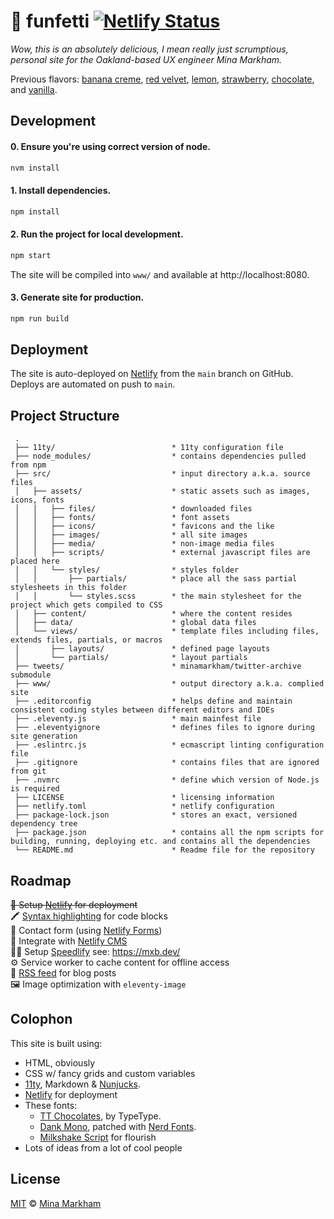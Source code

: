 # 🧁 funfetti [![Netlify Status](https://api.netlify.com/api/v1/badges/8af1abb7-f4a1-46de-b6c7-cda9727b7dd7/deploy-status)](https://app.netlify.com/sites/cupcake-funfetti/deploys)

_Wow, this is an absolutely delicious, I mean really just scrumptious, personal site for the Oakland-based UX engineer Mina Markham._

<p>
  Previous flavors:
  <a href="https://github.com/minamarkham/cupcake/tree/6.0%E2%80%94banana-creme">banana creme</a>,
  <a href="https://github.com/minamarkham/cupcake/tree/5.0%E2%80%94red-velvet" target="_blank">red velvet</a>,
  <a href="https://github.com/minamarkham/cupcake/tree/4.0%E2%80%94lemon" target="_blank">lemon</a>,
  <a href="https://github.com/minamarkham/cupcake/tree/3.0%E2%80%94strawberry" target="_blank">strawberry</a>,
  <a href="https://github.com/minamarkham/cupcake/tree/2.0%E2%80%94chocolate" target="_blank">chocolate</a>,
  and <a href="https://github.com/minamarkham/cupcake/tree/1.0%E2%80%94vanilla" target="_blank">vanilla</a>.
</p>

## Development

#### 0. **Ensure** you're using correct version of node.

```bash
nvm install
```

#### 1. **Install** dependencies.

```bash
npm install
```

#### 2. **Run** the project for local development.

```bash
npm start
```
The site will be compiled into `www/` and available at http://localhost:8080.

#### 3. **Generate** site for production.

```bash
npm run build
```

## Deployment

The site is auto-deployed on [Netlify][netlify] from the `main` branch on GitHub. Deploys are automated on push to `main`.

## Project Structure

```
 .
 ├── 11ty/                          * 11ty configuration file
 ├── node_modules/                  * contains dependencies pulled from npm
 ├── src/                           * input directory a.k.a. source files
 │   ├── assets/                    * static assets such as images, icons, fonts
 │   │   ├── files/                 * downloaded files
 │   │   ├── fonts/                 * font assets
 │   │   ├── icons/                 * favicons and the like
 │   │   ├── images/                * all site images
 │   │   ├── media/                 * non-image media files
 │   │   ├── scripts/               * external javascript files are placed here
 │   │   └── styles/                * styles folder
 │   │       ├── partials/          * place all the sass partial stylesheets in this folder
 │   │       └── styles.scss        * the main stylesheet for the project which gets compiled to CSS
 │   ├── content/                   * where the content resides
 │   ├── data/                      * global data files
 │   └── views/                     * template files including files, extends files, partials, or macros
 │       ├── layouts/               * defined page layouts
 │       └── partials/              * layout partials
 ├── tweets/                        * minamarkham/twitter-archive submodule
 ├── www/                           * output directory a.k.a. complied site
 ├── .editorconfig                  * helps define and maintain consistent coding styles between different editors and IDEs
 ├── .eleventy.js                   * main mainfest file
 ├── .eleventyignore                * defines files to ignore during site generation
 ├── .eslintrc.js                   * ecmascript linting configuration file
 ├── .gitignore                     * contains files that are ignored from git
 ├── .nvmrc                         * define which version of Node.js is required
 ├── LICENSE                        * licensing information
 ├── netlify.toml                   * netlify configuration
 ├── package-lock.json              * stores an exact, versioned dependency tree
 ├── package.json                   * contains all the npm scripts for building, running, deploying etc. and contains all the dependencies
 └── README.md                      * Readme file for the repository
```

## Roadmap

~~🚀 Setup [Netlify](https://www.netlify.com/) for deployment~~  
🖍️ [Syntax highlighting](https://www.11ty.dev/docs/plugins/syntaxhighlight/) for code blocks  
💌 Contact form (using [Netlify Forms](https://docs.netlify.com/forms/setup/))  
📝 Integrate with [Netlify CMS](https://www.netlifycms.org/)  
🏃‍♀️ Setup [Speedlify][speedlify] see: https://mxb.dev/  
⚙️  Service worker to cache content for offline access  
📡 [RSS feed](https://www.11ty.dev/docs/plugins/rss/) for blog posts  
🖼 Image optimization with `eleventy-image`  

## Colophon
This site is built using:

- HTML, obviously
- CSS w/ fancy grids and custom variables
- [11ty](https://www.11ty.dev/), Markdown & [Nunjucks][nunjucks].
- [Netlify](https://www.netlify.com/) for deployment
- These fonts:
  - [TT Chocolates](https://typetype.org/fonts/tt-chocolates/), by TypeType.
  - [Dank Mono](https://philpl.gumroad.com/l/dank-mono), patched with [Nerd Fonts](https://www.nerdfonts.com/).
  - [Milkshake Script](https://creativemarket.com/mila.garret/6547399-Milkshake-Modern-Handwritten-Script) for flourish
- Lots of ideas from a lot of cool people

## License

[MIT][license] © [Mina Markham][author]

[11ty]: https://www.11ty.io/
[Netlify]: https://www.netlify.com/
[nunjucks]: https://mozilla.github.io/nunjucks/
[speedlify]: https://www.speedlify.dev/
[data]: https://www.11ty.dev/docs/data/
[layout]: https://www.11ty.dev/docs/layouts/
[copy]: https://www.11ty.dev/docs/copy/
[author]: https://github.com/minamarkham
[license]: LICENSE
